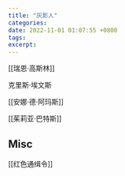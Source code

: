 ```yaml
---
title: "灰影人"
categories: 
date: 2022-11-01 01:07:55 +0800
tags: 
excerpt: 
---
```





[[瑞恩·高斯林]]

克里斯·埃文斯

[[安娜·德·阿玛斯]]

[[茱莉亚·巴特斯]]




## Misc

[[红色通缉令]]


